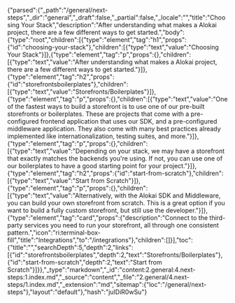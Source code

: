 {"parsed":{"_path":"/general/next-steps","_dir":"general","_draft":false,"_partial":false,"_locale":"","title":"Choosing Your Stack","description":"After understanding what makes a Alokai project, there are a few different ways to get started.","body":{"type":"root","children":[{"type":"element","tag":"h1","props":{"id":"choosing-your-stack"},"children":[{"type":"text","value":"Choosing Your Stack"}]},{"type":"element","tag":"p","props":{},"children":[{"type":"text","value":"After understanding what makes a Alokai project, there are a few different ways to get started."}]},{"type":"element","tag":"h2","props":{"id":"storefrontsboilerplates"},"children":[{"type":"text","value":"Storefronts/Boilerplates"}]},{"type":"element","tag":"p","props":{},"children":[{"type":"text","value":"One of the fastest ways to build a storefront is to use one of our pre-built storefronts or boilerplates. These are projects that come with a pre-configured frontend application that uses our SDK, and a pre-configured middleware application. They also come with many best practices already implemented like internationalization, testing suites, and more."}]},{"type":"element","tag":"p","props":{},"children":[{"type":"text","value":"Depending on your stack, we may have a storefront that exactly matches the backends you're using. If not, you can use one of our boilerplates to have a good starting point for your project."}]},{"type":"element","tag":"h2","props":{"id":"start-from-scratch"},"children":[{"type":"text","value":"Start from Scratch"}]},{"type":"element","tag":"p","props":{},"children":[{"type":"text","value":"Alternatively, with the Alokai SDK and Middleware, you can build your own storefront from scratch. This is a great option if you want to build a fully custom storefront, but still use the developer."}]},{"type":"element","tag":"card","props":{"description":"Connect to the third-party services you need to run your storefront, all through one consistent pattern.","icon":"ri:terminal-box-fill","title":"Integrations","to":"/integrations"},"children":[]}],"toc":{"title":"","searchDepth":5,"depth":2,"links":[{"id":"storefrontsboilerplates","depth":2,"text":"Storefronts/Boilerplates"},{"id":"start-from-scratch","depth":2,"text":"Start from Scratch"}]}},"_type":"markdown","_id":"content:2.general:4.next-steps:1.index.md","_source":"content","_file":"2.general/4.next-steps/1.index.md","_extension":"md","sitemap":{"loc":"/general/next-steps"},"layout":"default"},"hash":"juIDiR0wSu"}